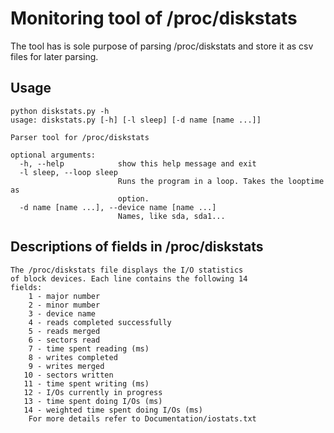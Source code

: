 Monitoring tool of /proc/diskstats
=================================
The tool has is sole purpose of parsing /proc/diskstats and store it as csv files for later parsing.

## Usage
```
python diskstats.py -h
usage: diskstats.py [-h] [-l sleep] [-d name [name ...]]

Parser tool for /proc/diskstats

optional arguments:
  -h, --help            show this help message and exit
  -l sleep, --loop sleep
                        Runs the program in a loop. Takes the looptime as
                        option.
  -d name [name ...], --device name [name ...]
                        Names, like sda, sda1...
```

## Descriptions of fields in /proc/diskstats
    The /proc/diskstats file displays the I/O statistics
    of block devices. Each line contains the following 14
    fields:
        1 - major number
        2 - minor mumber
        3 - device name
        4 - reads completed successfully
        5 - reads merged
        6 - sectors read
        7 - time spent reading (ms)
        8 - writes completed
        9 - writes merged
       10 - sectors written
       11 - time spent writing (ms)
       12 - I/Os currently in progress
       13 - time spent doing I/Os (ms)
       14 - weighted time spent doing I/Os (ms)
        For more details refer to Documentation/iostats.txt
